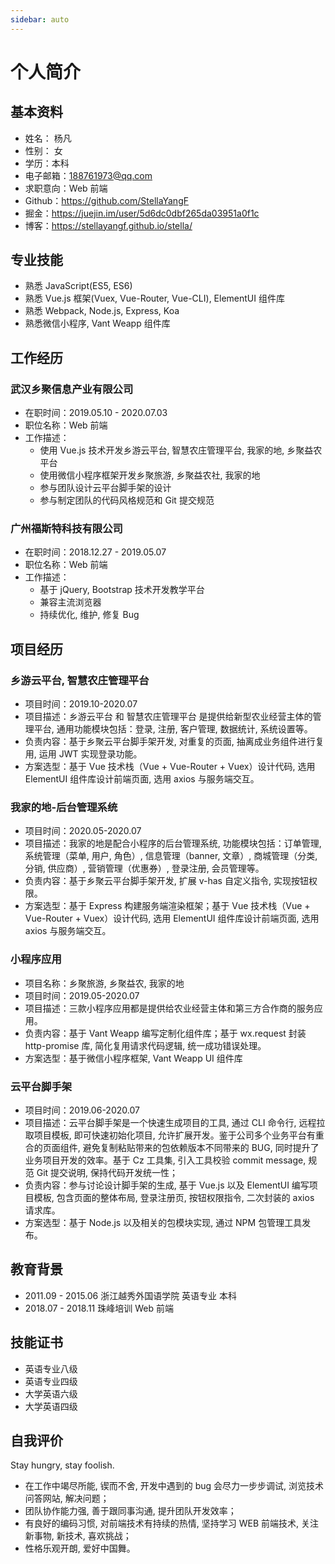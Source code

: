 ```yaml
---
sidebar: auto
---
```

# 个人简介

## 基本资料


* 姓名： 杨凡
* 性别： 女
* 学历：本科
* 电子邮箱：188761973@qq.com
* 求职意向：Web 前端
* Github：https://github.com/StellaYangF
* 掘金：https://juejin.im/user/5d6dc0dbf265da03951a0f1c
* 博客：https://stellayangf.github.io/stella/


## 专业技能


- 熟悉 JavaScript(ES5, ES6)
- 熟悉 Vue.js 框架(Vuex, Vue-Router, Vue-CLI), ElementUI 组件库
- 熟悉 Webpack, Node.js, Express, Koa
- 熟悉微信小程序, Vant Weapp 组件库


## 工作经历


### 武汉乡聚信息产业有限公司

- 在职时间：2019.05.10 - 2020.07.03
- 职位名称：Web 前端
- 工作描述：
    - 使用 Vue.js 技术开发乡游云平台, 智慧农庄管理平台, 我家的地, 乡聚益农平台
    - 使用微信小程序框架开发乡聚旅游, 乡聚益农社, 我家的地
    - 参与团队设计云平台脚手架的设计
    - 参与制定团队的代码风格规范和 Git 提交规范

### 广州福斯特科技有限公司

- 在职时间：2018.12.27 - 2019.05.07
- 职位名称：Web 前端
- 工作描述：
    - 基于 jQuery, Bootstrap 技术开发教学平台
    - 兼容主流浏览器
    - 持续优化, 维护, 修复 Bug 

## 项目经历


### 乡游云平台, 智慧农庄管理平台

- 项目时间：2019.10-2020.07
- 项目描述：乡游云平台 和 智慧农庄管理平台 是提供给新型农业经营主体的管理平台, 通用功能模块包括：登录, 注册, 客户管理, 数据统计, 系统设置等。
- 负责内容：基于乡聚云平台脚手架开发, 对重复的页面, 抽离成业务组件进行复用, 运用 JWT 实现登录功能。
- 方案选型：基于 Vue 技术栈（Vue + Vue-Router + Vuex）设计代码, 选用 ElementUI 组件库设计前端页面, 选用 axios 与服务端交互。

### 我家的地-后台管理系统

- 项目时间：2020.05-2020.07
- 项目描述：我家的地是配合小程序的后台管理系统, 功能模块包括：订单管理, 系统管理（菜单, 用户, 角色）, 信息管理（banner, 文章）, 商城管理（分类, 分销, 供应商）, 营销管理（优惠券）, 登录注册, 会员管理等。
- 负责内容：基于乡聚云平台脚手架开发, 扩展 v-has 自定义指令, 实现按钮权限。
- 方案选型：基于 Express 构建服务端渲染框架；基于 Vue 技术栈（Vue + Vue-Router + Vuex）设计代码, 选用 ElementUI 组件库设计前端页面, 选用 axios 与服务端交互。 

### 小程序应用

- 项目名称：乡聚旅游, 乡聚益农, 我家的地
- 项目时间：2019.05-2020.07
- 项目描述：三款小程序应用都是提供给农业经营主体和第三方合作商的服务应用。
- 负责内容：基于 Vant Weapp 编写定制化组件库；基于 wx.request 封装 http-promise 库, 简化复用请求代码逻辑, 统一成功错误处理。
- 方案选型：基于微信小程序框架, Vant Weapp UI 组件库

### 云平台脚手架

- 项目时间：2019.06-2020.07
- 项目描述：云平台脚手架是一个快速生成项目的工具, 通过 CLI 命令行, 远程拉取项目模板, 即可快速初始化项目, 允许扩展开发。鉴于公司多个业务平台有重合的页面组件, 避免复制粘贴带来的包依赖版本不同带来的 BUG, 同时提升了业务项目开发的效率。基于 Cz 工具集, 引入工具校验 commit message, 规范 Git 提交说明, 保持代码开发统一性；
- 负责内容：参与讨论设计脚手架的生成, 基于 Vue.js 以及 ElementUI 编写项目模板, 包含页面的整体布局, 登录注册页, 按钮权限指令, 二次封装的 axios 请求库。
- 方案选型：基于 Node.js 以及相关的包模块实现, 通过 NPM 包管理工具发布。
  
## 教育背景

* 2011.09 - 2015.06 浙江越秀外国语学院  英语专业 本科
* 2018.07 - 2018.11 珠峰培训          Web 前端

## 技能证书


- 英语专业八级
- 英语专业四级
- 大学英语六级
- 大学英语四级

## 自我评价


Stay hungry, stay foolish.

- 在工作中竭尽所能, 锲而不舍, 开发中遇到的 bug 会尽力一步步调试, 浏览技术问答网站, 解决问题；
- 团队协作能力强, 善于跟同事沟通, 提升团队开发效率；
- 有良好的编码习惯, 对前端技术有持续的热情, 坚持学习 WEB 前端技术, 关注新事物, 新技术, 喜欢挑战；
- 性格乐观开朗,  爱好中国舞。

